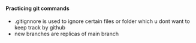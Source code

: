 #### Practicing git commands

- .gitignnore is used to ignore certain files or folder which u dont want to keep track by github
- new branches are replicas of main branch